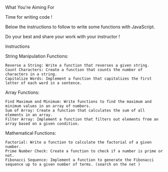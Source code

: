  What You're Aiming For

Time for writing code !

Below the  instructions to follow to write some functions with JavaScript.

Do your best and share your work with your instructor ! 

Instructions

String Manipulation Functions:

    Reverse a String: Write a function that reverses a given string.
    Count Characters: Create a function that counts the number of characters in a string.
    Capitalize Words: Implement a function that capitalizes the first letter of each word in a sentence.

Array Functions:

    Find Maximum and Minimum: Write functions to find the maximum and minimum values in an array of numbers.
    Sum of Array: Create a function that calculates the sum of all elements in an array.
    Filter Array: Implement a function that filters out elements from an array based on a given condition.

Mathematical Functions:

    Factorial: Write a function to calculate the factorial of a given number.
    Prime Number Check: Create a function to check if a number is prime or not.
    Fibonacci Sequence: Implement a function to generate the Fibonacci sequence up to a given number of terms. (search on the net )